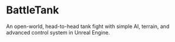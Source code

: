 # BattleTank
An open-world, head-to-head tank fight with simple AI, terrain, and advanced control system in Unreal Engine.
